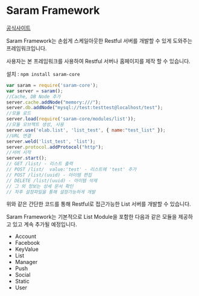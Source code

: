 Saram Framework
==================
[공식사이트](http://saram.elab.kr)

Saram Framework는 손쉽게 스케일아웃한 Restful 서버를 개발할 수 있게 도와주는 프레임워크입니다.

사용자는 본 프레임워크를 사용하여 Restful 서버나 홈페이지를 제작 할 수 있습니다.

설치 : `npm install saram-core`

```javascript
var saram = require('saram-core');
var server = saram();
//Cache, DB Node 추가
server.cache.addNode("memory:///");
server.db.addNode("mysql://test:testtest@localhost/test");
//모듈 로드
server.load(require('saram-core/modules/list'));
//모듈 오브젝트 생성, 사용
server.use('elab.list', 'list_test', { name:"test_list" });
//URL 연결
server.weld('list_test', 'list');
server.protocol.addProtocol("http");
//서버 시작
server.start();
// GET /list/ - 리스트 출력
// POST /list/  value:'test' - 리스트에 'test' 추가
// POST /list/(uuid) - 아이템 편집
// DELETE /list/(uuid) - 아이템 삭제
// 그 외 정보는 상세 문서 확인
// 차후 설정파일을 통해 설정가능하게 개발
```

위와 같은 간단한 코드를 통해 Restful로 접근가능한 List 서버를 개발할 수 있습니다.

Saram Framework는 기본적으로 List Module을 포함한 다음과 같은 모듈을 제공하고 있고 계속 추가될 예정입니다.

* Account
* Facebook
* KeyValue
* List
* Manager
* Push
* Social
* Static
* User